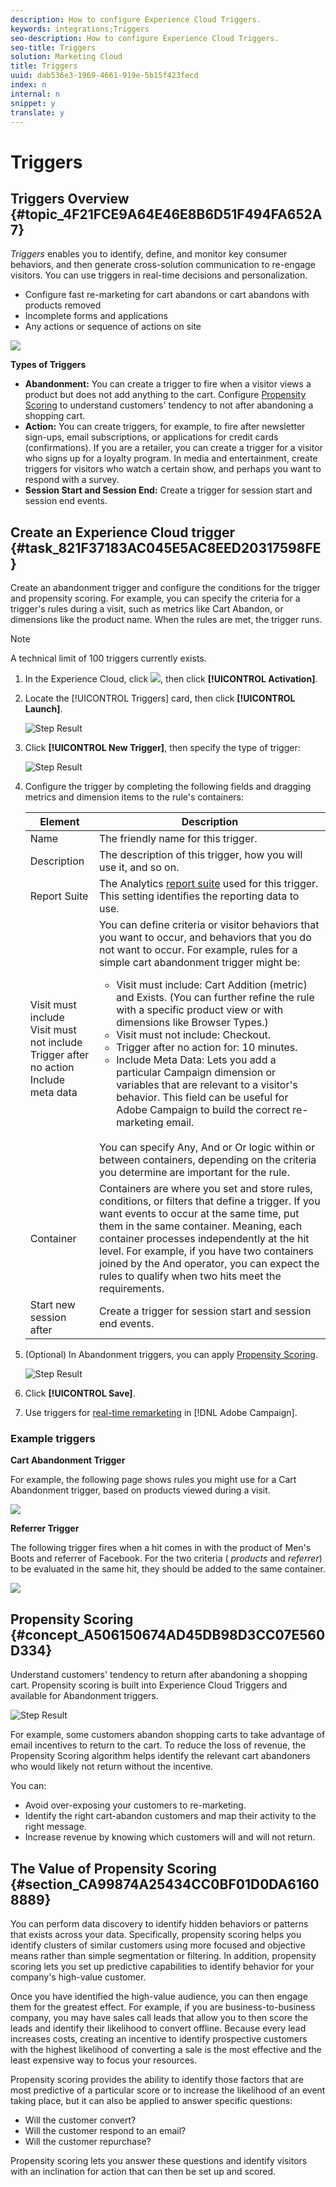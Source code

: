 ```yaml
---
description: How to configure Experience Cloud Triggers.
keywords: integrations;Triggers
seo-description: How to configure Experience Cloud Triggers.
seo-title: Triggers
solution: Marketing Cloud
title: Triggers
uuid: dab536e3-1969-4661-919e-5b15f423fecd
index: n
internal: n
snippet: y
translate: y
---
```


# Triggers

## Triggers Overview {#topic_4F21FCE9A64E46E8B6D51F494FA652A7}

*Triggers* enables you to identify, define, and monitor key consumer behaviors, and then generate cross-solution communication to re-engage visitors. You can use triggers in real-time decisions and personalization. 

* Configure fast re-marketing for cart abandons or cart abandons with products removed
* Incomplete forms and applications
* Any actions or sequence of actions on site

![](assets/trigger-abandonment-2.png) 

**Types of Triggers** 

* **Abandonment:** You can create a trigger to fire when a visitor views a product but does not add anything to the cart. Configure [Propensity Scoring](../activation/triggers.md#concept_A506150674AD45DB98D3CC07E560D334) to understand customers' tendency to not after abandoning a shopping cart.
* **Action:** You can create triggers, for example, to fire after newsletter sign-ups, email subscriptions, or applications for credit cards (confirmations). If you are a retailer, you can create a trigger for a visitor who signs up for a loyalty program. In media and entertainment, create triggers for visitors who watch a certain show, and perhaps you want to respond with a survey.
* **Session Start and Session End:** Create a trigger for session start and session end events.

## Create an Experience Cloud trigger {#task_821F37183AC045E5AC8EED20317598FE}

Create an abandonment trigger and configure the conditions for the trigger and propensity scoring. For example, you can specify the criteria for a trigger's rules during a visit, such as metrics like Cart Abandon, or dimensions like the product name. When the rules are met, the trigger runs.

<!-- t_create-trigger.xml -->

>[!NOTE]
>
>A technical limit of 100 triggers currently exists.

1. In the Experience Cloud, click  ![](assets/menu-icon.png), then click **[!UICONTROL Activation]**.
1. Locate the [!UICONTROL Triggers] card, then click **[!UICONTROL Launch]**.

   ![Step Result](assets/activation-triggers.png) 

1. Click **[!UICONTROL New Trigger]**, then specify the type of trigger:

   ![Step Result](assets/add-trigger.png) 

1.  Configure the trigger by completing the following fields and dragging metrics and dimension items to the rule's containers:

    | Element | Description |
    |--- |--- |
    |Name|The friendly name for this trigger.|
    |Description|The description of this trigger, how you will use it, and so on.|
    |Report Suite|The Analytics [report suite](https://marketing.adobe.com/resources/help/en_US/analytics/getting-started/report-suites.html) used for this trigger. This setting identifies the reporting data to use.|
    |Visit must include<br>Visit must not include<br>Trigger after no action<br>Include meta data|You can define criteria or visitor behaviors that you want to occur, and behaviors that you do not want to occur.  For example, rules for a simple cart abandonment trigger might be:<ul><li>Visit must include:  Cart Addition (metric) and  Exists. (You can further refine the rule with a specific product view or with dimensions like Browser Types.)</li><li>Visit must not include:  Checkout.</li><li>Trigger after no action for:  10 minutes.</li><li>Include Meta Data: Lets you add a particular Campaign dimension or variables that are relevant to a visitor's behavior. This field can be useful for Adobe Campaign to build the correct re-marketing email.</li></ul><br>You can specify  Any,  And or  Or logic within or between containers, depending on the criteria you determine are important for the rule.|
    |Container|Containers are where you set and store rules, conditions, or filters that define a trigger. If you want events to occur at the same time, put them in the same container. Meaning, each container processes independently at the hit level.  For example, if you have two containers joined by the  And operator, you can expect the rules to qualify when two hits meet the requirements.|
    |Start new session after|Create a trigger for session start and session end events.|

1. (Optional) In Abandonment triggers, you can apply [Propensity Scoring](../activation/triggers.md#concept_A506150674AD45DB98D3CC07E560D334).

   ![Step Result](assets/propensity-scoring.png) 
   
1. Click **[!UICONTROL Save]**.
1. Use triggers for [real-time remarketing](https://docs.campaign.adobe.com/doc/standard/en/EMA_Transactional_messaging_Marketing_Cloud_Triggers.html) in [!DNL Adobe Campaign].

### Example triggers

**Cart Abandonment Trigger** 

For example, the following page shows rules you might use for a Cart Abandonment trigger, based on products viewed during a visit. 

![](assets/abandonment-trigger.png) 

**Referrer Trigger** 

The following trigger fires when a hit comes in with the product of Men's Boots and referrer of Facebook. For the two criteria ( *products* and *referrer*) to be evaluated in the same hit, they should be added to the same container. 

![](assets/fb-boots-promo.png) 

## Propensity Scoring {#concept_A506150674AD45DB98D3CC07E560D334}

<!-- propensity-scoring.xml -->

Understand customers' tendency to return after abandoning a shopping cart. Propensity scoring is built into Experience Cloud Triggers and available for Abandonment triggers. 

![Step Result](assets/propensity-scoring.png) 

For example, some customers abandon shopping carts to take advantage of email incentives to return to the cart. To reduce the loss of revenue, the Propensity Scoring algorithm helps identify the relevant cart abandoners who would likely not return without the incentive. 

You can: 

* Avoid over-exposing your customers to re-marketing.
* Identify the right cart-abandon customers and map their activity to the right message.
* Increase revenue by knowing which customers will and will not return.

## The Value of Propensity Scoring {#section_CA99874A25434CC0BF01D0DA61608889}

You can perform data discovery to identify hidden behaviors or patterns that exists across your data. Specifically, propensity scoring helps you identify clusters of similar customers using more focused and objective means rather than simple segmentation or filtering. In addition, propensity scoring lets you set up predictive capabilities to identify behavior for your company's high-value customer. 

Once you have identified the high-value audience, you can then engage them for the greatest effect. For example, if you are business-to-business company, you may have sales call leads that allow you to then score the leads and identify their likelihood to convert offline. Because every lead increases costs, creating an incentive to identify prospective customers with the highest likelihood of converting a sale is the most effective and the least expensive way to focus your resources. 

Propensity scoring provides the ability to identify those factors that are most predictive of a particular score or to increase the likelihood of an event taking place, but it can also be applied to answer specific questions: 

* Will the customer convert?
* Will the customer respond to an email?
* Will the customer repurchase?

Propensity scoring lets you answer these questions and identify visitors with an inclination for action that can then be set up and scored. 
